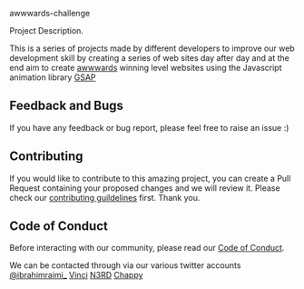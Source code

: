 awwwards-challenge

Project Description.

This is a series of projects made by different developers to improve our web development skill by creating a series of web sites day after day and at the end aim to create [awwwards](https://www.awwwards.com/) winning level websites using the Javascript animation library [GSAP](https://greensock.com/gsap/)

## Feedback and Bugs

If you have any feedback or bug report, please feel free to raise an issue :)

## Contributing

If you would like to contribute to this amazing project, you can create a Pull Request containing your proposed changes and we will review it. Please check our [contributing guildelines](CONTRIBUTING.md) first. Thank you.

## Code of Conduct

Before interacting with our community, please read our [Code of Conduct](CODE_OF_CONDUCT.md).


We can be contacted through via our various twitter accounts [@ibrahimraimi\_](https://twitter.com/ibrahimraimi_) [Vinci](https://twitter.com/Harnassus) [N3RD](https://twitter.com/web_n3rd) [Chappy](https://twitter.com/moyomi_fe)

